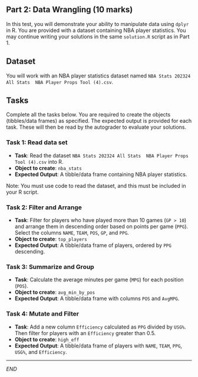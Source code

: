 ## Part 2: Data Wrangling (10 marks)

In this test, you will demonstrate your ability to manipulate data using `dplyr` in R. You are provided with a dataset containing NBA player statistics. You may continue writing your solutions in the same `solution.R` script as in Part 1.

## Dataset

You will work with an NBA player statistics dataset named `NBA Stats 202324 All Stats  NBA Player Props Tool (4).csv`.

## Tasks

Complete all the tasks below. You are required to create the objects (tibbles/data frames) as specified. The expected output is provided for each task. These will then be read by the autograder to evaluate your solutions.

### Task 1: Read data set

- **Task**: Read the dataset `NBA Stats 202324 All Stats  NBA Player Props Tool (4).csv` into R.
- **Object to create**: `nba_stats`
- **Expected Output**: A tibble/data frame containing NBA player statistics.

Note: You must use code to read the dataset, and this must be included in your R script.

### Task 2: Filter and Arrange 

- **Task**: Filter for players who have played more than 10 games (`GP > 10`) and arrange them in descending order based on points per game (`PPG`). Select the columns `NAME`, `TEAM`, `POS`, `GP`, and `PPG`.
- **Object to create**: `top_players`
- **Expected Output**: A tibble/data frame of players, ordered by `PPG` descending.

### Task 3: Summarize and Group 
- **Task**: Calculate the average minutes per game (`MPG`) for each position (`POS`).
- **Object to create**: `avg_min_by_pos`
- **Expected Output**: A tibble/data frame with columns `POS` and `AvgMPG`.

### Task 4: Mutate and Filter 
- **Task**: Add a new column `Efficiency` calculated as `PPG` divided by `USG%`. Then filter for players with an `Efficiency` greater than 0.5.
- **Object to create**: `high_eff`
- **Expected Output**: A tibble/data frame of players with `NAME`, `TEAM`, `PPG`, `USG%`, and `Efficiency`.

------------

*END* 
